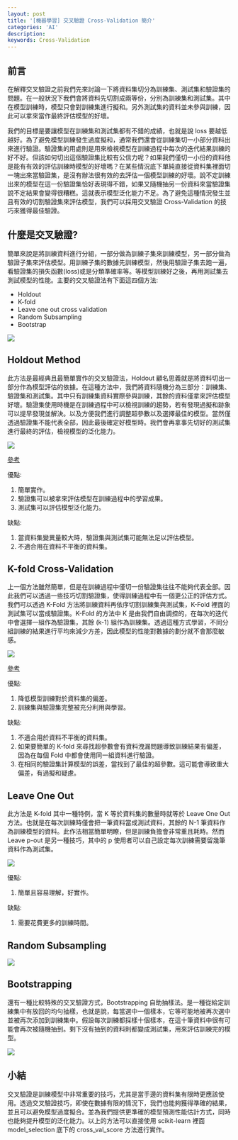 ```yaml
---
layout: post
title: '[機器學習] 交叉驗證 Cross-Validation 簡介'
categories: 'AI'
description:
keywords: Cross-Validation
---
```


## 前言
在解釋交叉驗證之前我們先來討論一下將資料集切分為訓練集、測試集和驗證集的問題。在一般狀況下我們會將資料先切割成兩等份，分別為訓練集和測試集。其中在模型訓練時，模型只會對訓練集進行擬和。另外測試集的資料並未參與訓練，因此可以拿來當作最終評估模型的好壞。

我們的目標是要讓模型在訓練集和測試集都有不錯的成績，也就是說 loss 要越低越好。為了避免模型訓練發生過度擬和，通常我們還會從訓練集切一小部分資料出來進行驗證。驗證集的用處則是用來檢視模型在訓練過程中每次的迭代結果訓練的好不好。但該如何切出這個驗證集比較有公信力呢？如果我們僅切一小份的資料他是能有有效的評估訓練時模型的好壞嗎？在某些情況底下單純直接從資料集裡面切一塊出來當驗證集，是沒有辦法很有效的去評估一個模型訓練的好壞。說不定訓練出來的模型在這一份驗證集恰好表現得不錯，如果又隨機抽另一份資料來當驗證集說不定結果會變得很糟糕。這就表示模型泛化能力不足。為了避免這種情況發生並且有效的切割驗證集來評估模型，我們可以採用交叉驗證 Cross-Validation 的技巧來獲得最佳驗證。


## 什麼是交叉驗證?
簡單來說是將訓練資料進行分組，一部分做為訓練子集來訓練模型，另一部分做為驗證子集來評估模型。用訓練子集的數據先訓練模型，然後用驗證子集去跑一遍，看驗證集的損失函數(loss)或是分類準確率等。等模型訓練好之後，再用測試集去測試模型的性能。主要的交叉驗證法有下面這四個方法:

- Holdout
- K-fold
- Leave one out cross validation
- Random Subsampling
- Bootstrap

![](/images/posts/AI/2021/img1100708-1.png)

## Holdout Method
此方法是最經典且最簡單實作的交叉驗證法，Holdout 顧名思義就是將資料切出一部分作為模型評估的依據。在這種方法中，我們將資料隨機分為三部分：訓練集、驗證集和測試集。其中只有訓練集資料實際參與訓練，其餘的資料僅拿來評估模型好壞。驗證集使用時機是在訓練過程中可以檢視訓練的趨勢，若有發現過擬和跡象可以提早發現並解決。以及方便我們進行調整超參數以及選擇最佳的模型。當然僅透過驗證集不能代表全部，因此最後確定好模型時。我們會再拿事先切好的測試集進行最終的評估，檢視模型的泛化能力。

![](/images/posts/AI/2021/img1100708-2.png)

[參考](https://www.datavedas.com/holdout-cross-validation/)

優點:
1. 簡單實作。
2. 驗證集可以被拿來評估模型在訓練過程中的學習成果。
3. 測試集可以評估模型泛化能力。

缺點:
1. 當資料集變異量較大時，驗證集與測試集可能無法足以評估模型。
2. 不適合用在資料不平衡的資料集。

## K-fold Cross-Validation
上一個方法雖然簡單，但是在訓練過程中僅切一份驗證集往往不能夠代表全部。因此我們可以透過一些技巧切割驗證集，使得訓練過程中有一個更公正的評估方式。我們可以透過 K-Fold 方法將訓練資料再依序切割訓練集與測試集，K-Fold 裡面的測試集可以當成驗證集。K-Fold 的方法中 K 是由我們自由調控的，在每次的迭代中會選擇一組作為驗證集，其餘 (k-1) 組作為訓練集。透過這種方式學習，不同分組訓練的結果進行平均來減少方差，因此模型的性能對數據的劃分就不會那麼敏感。

![](/images/posts/AI/2021/img1100708-3.png)

[參考](https://www.datavedas.com/k-fold-cross-validation/)

優點:
1. 降低模型訓練對於資料集的偏差。
2. 訓練集與驗證集完整被充分利用與學習。

缺點:
1. 不適合用於資料不平衡的資料集。
2. 如果要簡單的 K-fold 來尋找超參數會有資料洩漏問題導致訓練結果有偏差，因為在每個 Fold 中都會使用同一組資料進行驗證。
3. 在相同的驗證集計算模型的誤差，當找到了最佳的超參數。這可能會導致重大偏差，有過擬和疑慮。

## Leave One Out
此方法是 K-fold 其中一種特例，當 K 等於資料集的數量時就等於 Leave One Out 方法。也就是在每次訓練時僅會把一筆資料當成測試資料，其餘的 N-1 筆資料作為訓練模型的資料。此作法相當簡單明瞭，但是訓練負擔會非常重且耗時。然而 Leave p-out 是另一種技巧，其中的 p 使用者可以自己設定每次訓練需要留幾筆資料作為測試集。

![](/images/posts/AI/2021/img1100708-4.png)

優點:
1. 簡單且容易理解，好實作。

缺點:
1. 需要花費更多的訓練時間。

## Random Subsampling


![](/images/posts/AI/2021/img1100708-5.png)

## Bootstrapping
還有一種比較特殊的交叉驗證方式，Bootstrapping 自助抽樣法。是一種從給定訓練集中有放回的均勻抽樣，也就是說，每當選中一個樣本，它等可能地被再次選中並被再次添加到訓練集中。假設每次訓練都採樣十個樣本，在這十筆資料中很有可能會再次被隨機抽到。剩下沒有抽到的資料則都變成測試集，用來評估訓練完的模型。

![](/images/posts/AI/2021/img1100708-6.png)


## 小結
交叉驗證是訓練模型中非常重要的技巧，尤其是當手邊的資料集有限時更應該使用。透過交叉驗證技巧，即使在數據有限的情況下，我們也能夠獲得準確的結果，並且可以避免模型過度擬合。並為我們提供更準確的模型預測性能估計方式，同時也能夠提升模型的泛化能力。以上的方法可以直接使用 scikit-learn 裡面 model_selection 底下的 cross_val_score 方法進行實作。